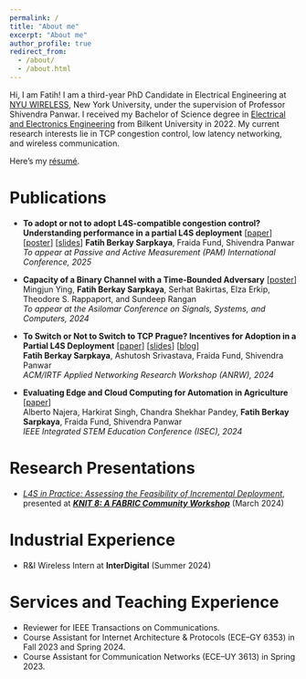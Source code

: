 ```yaml
---
permalink: /
title: "About me"
excerpt: "About me"
author_profile: true
redirect_from: 
  - /about/
  - /about.html
---
```


  
Hi, I am Fatih! I am a third-year PhD Candidate in Electrical Engineering at [NYU WIRELESS](https://wireless.engineering.nyu.edu), New York University, under the supervision of Professor Shivendra Panwar. I received my Bachelor of Science degree in [Electrical and Electronics Engineering](https://ee.bilkent.edu.tr/en/) from Bilkent University in 2022. My current research interests lie in TCP congestion control, low latency networking, and wireless communication. 

Here’s my [résumé](https://fatihsarpkaya.github.io/files/Fatih_Berkay_Sarpkaya_CV.pdf).

Publications
======
- **To adopt or not to adopt L4S-compatible congestion control? Understanding performance in a partial L4S deployment** [[paper](https://link.springer.com/chapter/10.1007/978-3-031-85960-1_10)] [[poster](https://fatihsarpkaya.github.io/files/Fatih_Berkay_Sarpkaya_NYU_WIRELESS_Open_House_2024_Fall_Poster.pdf)] [[slides](https://datatracker.ietf.org/meeting/122/materials/slides-122-maprg-to-adopt-or-not-to-adopt-l4s-compatible-congestion-control-understanding-performance-in-a-partial-l4s-deployment-01)] 
  **Fatih Berkay Sarpkaya**, Fraida Fund, Shivendra Panwar                                    
   _To appear at Passive and Active Measurement (PAM) International Conference, 2025_
  
- **Capacity of a Binary Channel with a Time-Bounded Adversary** [[poster](https://fatihsarpkaya.github.io/files/Poster_Asilomar_Poster-last.pdf)]  
  Mingjun Ying, **Fatih Berkay Sarpkaya**, Serhat Bakirtas, Elza Erkip, Theodore S. Rappaport, and Sundeep Rangan                                    
   _To appear at the Asilomar Conference on Signals, Systems, and Computers, 2024_

- **To Switch or Not to Switch to TCP Prague? Incentives for Adoption in a Partial L4S Deployment** [[paper](https://dl.acm.org/doi/abs/10.1145/3673422.3674896)] [[slides](https://datatracker.ietf.org/meeting/120/materials/slides-120-anrw-7-1406-1428-to-switch-or-not-to-switch-to-l4s-incentives-for-adopting-l4s-in-a-partial-deployment-f-paper25-slides-00)] [[blog](https://learn.fabric-testbed.net/knowledge-base/thread-the-needle-does-l4s-have-a-path-to-deployment/)]  
  **Fatih Berkay Sarpkaya**, Ashutosh Srivastava, Fraida Fund, Shivendra Panwar                                    
   _ACM/IRTF Applied Networking Research Workshop (ANRW), 2024_

- **Evaluating Edge and Cloud Computing for Automation in Agriculture** [[paper](https://doi.org/10.1109/ISEC61299.2024.10664737)]  
  Alberto Najera, Harkirat Singh, Chandra Shekhar Pandey, **Fatih Berkay Sarpkaya**, Fraida Fund, Shivendra Panwar                                    
   _IEEE Integrated STEM Education Conference (ISEC), 2024_


Research Presentations
======

- [_L4S in Practice: Assessing the Feasibility of Incremental Deployment_](https://fatihsarpkaya.github.io/files/L4S_in_Practice_Assessing_the_Feasibility_of_Incremental_Deployment.pdf), presented at [_**KNIT 8: A FABRIC Community Workshop**_](https://learn.fabric-testbed.net/knowledge-base/knit-8-a-fabric-community-workshop/) (March 2024)

Industrial Experience
======

- R&I Wireless Intern at **InterDigital** (Summer 2024)

Services and Teaching Experience
======

- Reviewer for IEEE Transactions on Communications.
- Course Assistant for Internet Architecture & Protocols (ECE–GY 6353) in Fall 2023 and Spring 2024.
- Course Assistant for Communication Networks (ECE–UY 3613) in Spring 2023.
